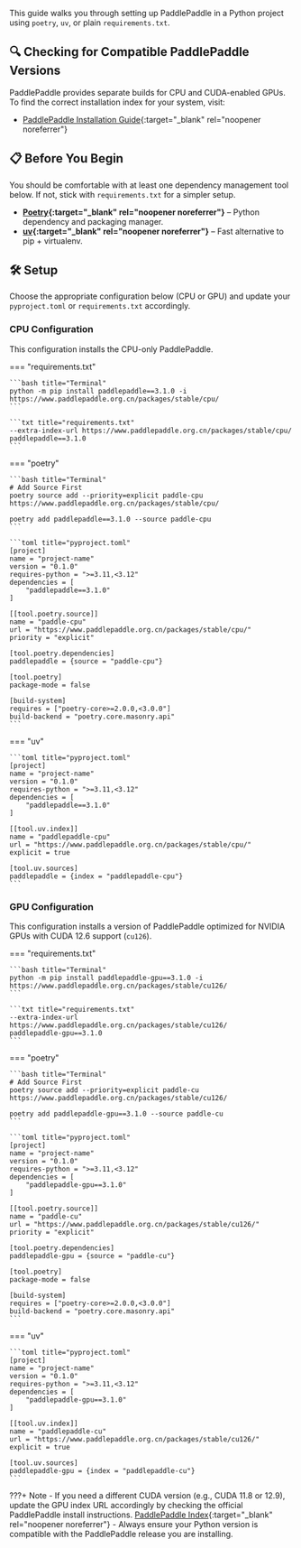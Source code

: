 This guide walks you through setting up PaddlePaddle in a Python project using `poetry`, `uv`, or plain `requirements.txt`.

## 🔍 Checking for Compatible PaddlePaddle Versions

PaddlePaddle provides separate builds for CPU and CUDA-enabled GPUs. To find the correct installation index for your system, visit:

* [PaddlePaddle Installation Guide](https://www.paddlepaddle.org.cn/en/install/quick){:target="_blank" rel="noopener noreferrer"}

## 📋 Before You Begin

You should be comfortable with at least one dependency management tool below.
If not, stick with `requirements.txt` for a simpler setup.

* **[Poetry](https://python-poetry.org){:target="_blank" rel="noopener noreferrer"}** – Python dependency and packaging manager.
* **[uv](https://docs.astral.sh/uv/){:target="_blank" rel="noopener noreferrer"}** – Fast alternative to pip + virtualenv.

## 🛠️ Setup

Choose the appropriate configuration below (CPU or GPU) and update your `pyproject.toml` or `requirements.txt` accordingly.

### CPU Configuration

This configuration installs the CPU-only PaddlePaddle.

=== "requirements.txt"

    ```bash title="Terminal"
    python -m pip install paddlepaddle==3.1.0 -i https://www.paddlepaddle.org.cn/packages/stable/cpu/
    ```

    ```txt title="requirements.txt"
    --extra-index-url https://www.paddlepaddle.org.cn/packages/stable/cpu/
    paddlepaddle==3.1.0
    ```

=== "poetry"

    ```bash title="Terminal"
    # Add Source First
    poetry source add --priority=explicit paddle-cpu https://www.paddlepaddle.org.cn/packages/stable/cpu/

    poetry add paddlepaddle==3.1.0 --source paddle-cpu
    ```

    ```toml title="pyproject.toml"
    [project]
    name = "project-name"
    version = "0.1.0"
    requires-python = ">=3.11,<3.12"
    dependencies = [
        "paddlepaddle==3.1.0"
    ]

    [[tool.poetry.source]]
    name = "paddle-cpu"
    url = "https://www.paddlepaddle.org.cn/packages/stable/cpu/"
    priority = "explicit"

    [tool.poetry.dependencies]
    paddlepaddle = {source = "paddle-cpu"}

    [tool.poetry]
    package-mode = false

    [build-system]
    requires = ["poetry-core>=2.0.0,<3.0.0"]
    build-backend = "poetry.core.masonry.api"
    ```

=== "uv"

    ```toml title="pyproject.toml"
    [project]
    name = "project-name"
    version = "0.1.0"
    requires-python = ">=3.11,<3.12"
    dependencies = [
        "paddlepaddle==3.1.0"
    ]

    [[tool.uv.index]]
    name = "paddlepaddle-cpu"
    url = "https://www.paddlepaddle.org.cn/packages/stable/cpu/"
    explicit = true

    [tool.uv.sources]
    paddlepaddle = {index = "paddlepaddle-cpu"}
    ```


### GPU Configuration

This configuration installs a version of PaddlePaddle optimized for NVIDIA GPUs with CUDA 12.6 support (`cu126`).

=== "requirements.txt"


    ```bash title="Terminal"
    python -m pip install paddlepaddle-gpu==3.1.0 -i https://www.paddlepaddle.org.cn/packages/stable/cu126/
    ```

    ```txt title="requirements.txt"
    --extra-index-url https://www.paddlepaddle.org.cn/packages/stable/cu126/
    paddlepaddle-gpu==3.1.0
    ```


=== "poetry"

    ```bash title="Terminal"
    # Add Source First
    poetry source add --priority=explicit paddle-cu https://www.paddlepaddle.org.cn/packages/stable/cu126/

    poetry add paddlepaddle-gpu==3.1.0 --source paddle-cu
    ```

    ```toml title="pyproject.toml"
    [project]
    name = "project-name"
    version = "0.1.0"
    requires-python = ">=3.11,<3.12"
    dependencies = [
        "paddlepaddle-gpu==3.1.0"
    ]

    [[tool.poetry.source]]
    name = "paddle-cu"
    url = "https://www.paddlepaddle.org.cn/packages/stable/cu126/"
    priority = "explicit"

    [tool.poetry.dependencies]
    paddlepaddle-gpu = {source = "paddle-cu"}

    [tool.poetry]
    package-mode = false

    [build-system]
    requires = ["poetry-core>=2.0.0,<3.0.0"]
    build-backend = "poetry.core.masonry.api"
    ```

=== "uv"

    ```toml title="pyproject.toml"
    [project]
    name = "project-name"
    version = "0.1.0"
    requires-python = ">=3.11,<3.12"
    dependencies = [
        "paddlepaddle-gpu==3.1.0"
    ]

    [[tool.uv.index]]
    name = "paddlepaddle-cu"
    url = "https://www.paddlepaddle.org.cn/packages/stable/cu126/"
    explicit = true

    [tool.uv.sources]
    paddlepaddle-gpu = {index = "paddlepaddle-cu"}
    ```




???+ Note
    - If you need a different CUDA version (e.g., CUDA 11.8 or 12.9), update the GPU index URL accordingly by checking the official PaddlePaddle install instructions. [PaddlePaddle Index](https://www.paddlepaddle.org.cn/en/install/quick){:target="_blank" rel="noopener noreferrer"}
    - Always ensure your Python version is compatible with the PaddlePaddle release you are installing.
